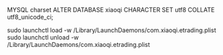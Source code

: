 MYSQL charset
ALTER DATABASE xiaoqi CHARACTER SET utf8 COLLATE utf8_unicode_ci;

sudo launchctl load -w /Library/LaunchDaemons/com.xiaoqi.etrading.plist
sudo launchctl unload -w /Library/LaunchDaemons/com.xiaoqi.etrading.plist
